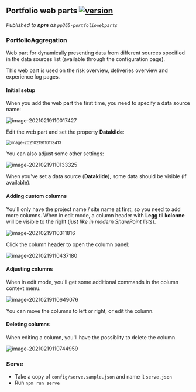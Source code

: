 ## Portfolio web parts [![version](https://img.shields.io/badge/version-1.2.9-yellow.svg)](https://semver.org)

_Published to **npm** as `pp365-portfoliowebparts`_

### PortfolioAggregation

Web part for dynamically presenting data from different sources specified in the data sources list (available through the configuration page).

This web part is used on the risk overview, deliveries overview and experience log pages.

#### Initial setup

When you add the web part the first time, you need to specify a data source name:

![image-20210219110017427](assets/image-20210219110017427.png)


Edit the web part and set the property **Datakilde**:

<img src="assets/image-20210219110113413.png" alt="image-20210219110113413" style="zoom:80%;" />


You can also adjust some other settings:

![image-20210219110133325](assets/image-20210219110133325.png)



When you've set a data source (**Datakilde**), some data should be visible (if available).

#### Adding custom columns

You'll only have the project name / site name at first, so you need to add more columns. When in edit mode, a column header with **Legg til kolonne** will be visible to the right (_just like in modern SharePoint lists_).

![image-20210219110311816](assets/image-20210219110311816.png)



Click the column header to open the column panel:


![image-20210219110437180](assets/image-20210219110437180.png)



#### Adjusting columns

When in edit mode, you'll get some additional commands in the column context menu.

![image-20210219110649076](assets/image-20210219110649076.png)


You can move the columns to left or right, or edit the column.

#### Deleting columns

When editing a column, you'll have the possiblity to delete the column.

![image-20210219110744959](assets/image-20210219110744959.png)

### Serve

- Take a copy of `config/serve.sample.json` and name it `serve.json`
- Run `npm run serve`

